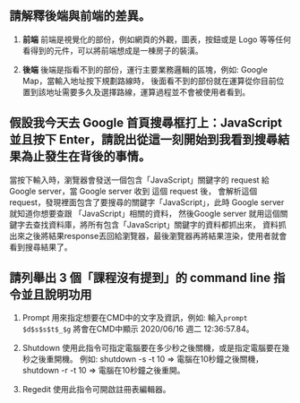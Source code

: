 ## 請解釋後端與前端的差異。

1. **前端**
前端是視覺化的部份，例如網頁的外觀，圖表，按鈕或是 Logo 等等任何看得到的元件，可以將前端想成是一棟房子的裝潢。

2. **後端**
後端是指看不到的部份，運行主要業務邏輯的區塊，例如: Google Map，當輸入地址按下規劃路線時，
後面看不到的部份就在運算從你目前位置到該地址需要多久及選擇路線，運算過程並不會被使用者看到。


## 假設我今天去 Google 首頁搜尋框打上：JavaScript 並且按下 Enter，請說出從這一刻開始到我看到搜尋結果為止發生在背後的事情。
當按下輸入時，瀏覽器會發送一個包含「JavaScript」關鍵字的 request 給 Google server，當 Google server 收到 這個 request 後，
會解析這個 request，發現裡面包含了要搜尋的關鍵字「JavaScript」，此時 Google server 就知道你想要查跟 「JavaScript」相關的資料，
然後Google server 就用這個關鍵字去查找資料庫，將所有包含「JavaScript」關鍵字的資料都抓出來，
資料抓出來之後將結果response丟回給瀏覽器，最後瀏覽器再將結果渲染，使用者就會看到搜尋結果了。



## 請列舉出 3 個「課程沒有提到」的 command line 指令並且說明功用

1. Prompt
用來指定想要在CMD中的文字及資訊，例如: 輸入```prompt $d$s$s$t$_$g```
將會在CMD中顯示 2020/06/16 週二  12:36:57.84。

2. Shutdown
使用此指令可指定電腦要在多少秒之後關機，或是指定電腦要在幾秒之後重開機。
例如: shutdown -s -t 10 => 電腦在10秒鐘之後關機，shutdown -r -t 10 => 電腦在10秒鐘之後重開。

3. Regedit
使用此指令可開啟註冊表編輯器。